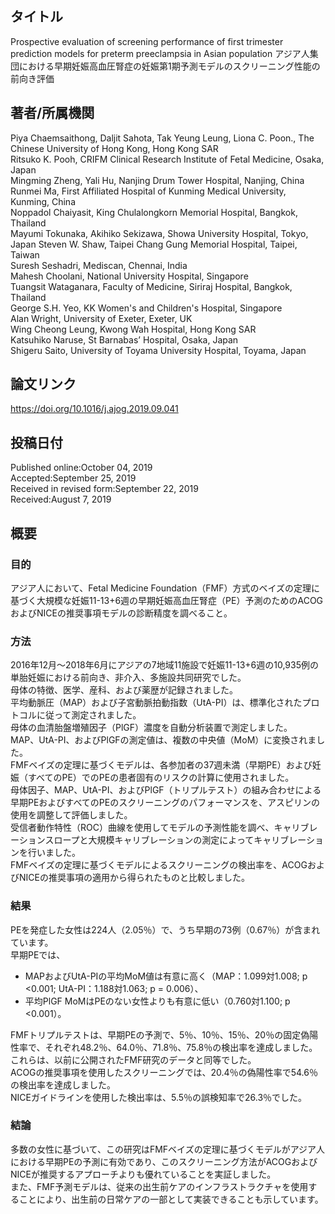 ## タイトル
Prospective evaluation of screening performance of first trimester prediction models for preterm preeclampsia in Asian population
アジア人集団における早期妊娠高血圧腎症の妊娠第1期予測モデルのスクリーニング性能の前向き評価

## 著者/所属機関
Piya Chaemsaithong, Daljit Sahota, Tak Yeung Leung, Liona C. Poon., The Chinese University of Hong Kong, Hong Kong SAR  
Ritsuko K. Pooh, CRIFM Clinical Research Institute of Fetal Medicine, Osaka, Japan  
Mingming Zheng, Yali Hu, Nanjing Drum Tower Hospital, Nanjing, China  
Runmei Ma, First Affiliated Hospital of Kunming Medical University, Kunming, China  
Noppadol Chaiyasit, King Chulalongkorn Memorial Hospital, Bangkok, Thailand  
Mayumi Tokunaka, Akihiko Sekizawa, Showa University Hospital, Tokyo, Japan
Steven W. Shaw, Taipei Chang Gung Memorial Hospital, Taipei, Taiwan  
Suresh Seshadri, Mediscan, Chennai, India  
Mahesh Choolani, National University Hospital, Singapore  
Tuangsit Wataganara, Faculty of Medicine, Siriraj Hospital, Bangkok, Thailand  
George S.H. Yeo, KK Women's and Children's Hospital, Singapore  
Alan Wright, University of Exeter, Exeter, UK  
Wing Cheong Leung, Kwong Wah Hospital, Hong Kong SAR  
Katsuhiko Naruse, St Barnabas’ Hospital, Osaka, Japan  
Shigeru Saito, University of Toyama University Hospital, Toyama, Japan

## 論文リンク
https://doi.org/10.1016/j.ajog.2019.09.041

## 投稿日付
Published online:October 04, 2019  
Accepted:September 25, 2019  
Received in revised form:September 22, 2019  
Received:August 7, 2019

## 概要
### 目的
アジア人において、Fetal Medicine Foundation（FMF）方式のベイズの定理に基づく大規模な妊娠11-13+6週の早期妊娠高血圧腎症（PE）予測のためのACOGおよびNICEの推奨事項モデルの診断精度を調べること。

### 方法
2016年12月～2018年6月にアジアの7地域11施設で妊娠11-13+6週の10,935例の単胎妊娠における前向き、非介入、多施設共同研究でした。  
母体の特徴、医学、産科、および薬歴が記録されました。  
平均動脈圧（MAP）および子宮動脈拍動指数（UtA-PI）は、標準化されたプロトコルに従って測定されました。  
母体の血清胎盤増殖因子（PlGF）濃度を自動分析装置で測定しました。  
MAP、UtA-PI、およびPlGFの測定値は、複数の中央値（MoM）に変換されました。  
FMFベイズの定理に基づくモデルは、各参加者の37週未満（早期PE）および妊娠（すべてのPE）でのPEの患者固有のリスクの計算に使用されました。  
母体因子、MAP、UtA-PI、およびPlGF（トリプルテスト）の組み合わせによる早期PEおよびすべてのPEのスクリーニングのパフォーマンスを、アスピリンの使用を調整して評価しました。  
受信者動作特性（ROC）曲線を使用してモデルの予測性能を調べ、キャリブレーションスロープと大規模キャリブレーションの測定によってキャリブレーションを行いました。  
FMFベイズの定理に基づくモデルによるスクリーニングの検出率を、ACOGおよびNICEの推奨事項の適用から得られたものと比較しました。

### 結果
PEを発症した女性は224人（2.05％）で、うち早期の73例（0.67％）が含まれています。  
早期PEでは、
* MAPおよびUtA-PIの平均MoM値は有意に高く（MAP：1.099対1.008; p <0.001; UtA-PI：1.188対1.063; p = 0.006）、
* 平均PlGF MoMはPEのない女性よりも有意に低い（0.760対1.100; p <0.001）。

FMFトリプルテストは、早期PEの予測で、5％、10％、15％、20％の固定偽陽性率で、それぞれ48.2％、64.0％、71.8％、75.8％の検出率を達成しました。  
これらは、以前に公開されたFMF研究のデータと同等でした。  
ACOGの推奨事項を使用したスクリーニングでは、20.4％の偽陽性率で54.6％の検出率を達成しました。  
NICEガイドラインを使用した検出率は、5.5％の誤検知率で26.3％でした。

### 結論
多数の女性に基づいて、この研究はFMFベイズの定理に基づくモデルがアジア人における早期PEの予測に有効であり、このスクリーニング方法がACOGおよびNICEが推奨するアプローチよりも優れていることを実証しました。  
また、FMF予測モデルは、従来の出生前ケアのインフラストラクチャを使用することにより、出生前の日常ケアの一部として実装できることも示しています。
